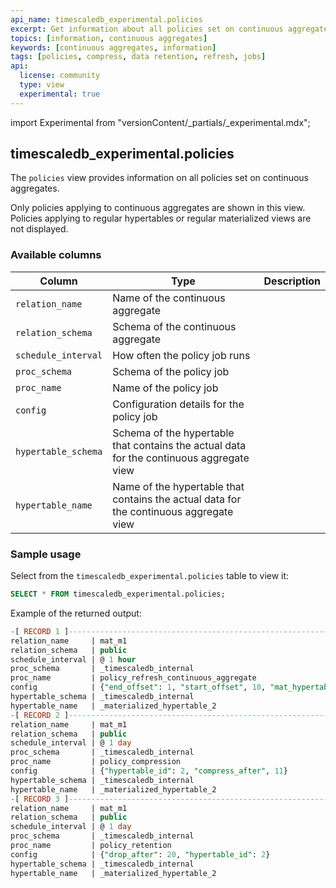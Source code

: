 ```yaml
---
api_name: timescaledb_experimental.policies
excerpt: Get information about all policies set on continuous aggregates
topics: [information, continuous aggregates]
keywords: [continuous aggregates, information]
tags: [policies, compress, data retention, refresh, jobs]
api:
  license: community
  type: view
  experimental: true
---
```


import Experimental from "versionContent/_partials/_experimental.mdx";

<!-- vale Google.Headings = NO -->
<!-- markdownlint-disable-next-line line-length -->
## timescaledb_experimental.policies <Tag type="community" content="Community" /><Tag type="experimental" content="Experimental" />
<!-- vale Google.Headings = YES -->

The `policies` view provides information on all policies set on continuous
aggregates.

<Highlight type="note">
Only policies applying to continuous aggregates are shown in this view. Policies
applying to regular hypertables or regular materialized views are not displayed.
</Highlight>

<Experimental />

### Available columns

|Column|Type|Description|
|-|-|-|
|`relation_name`|Name of the continuous aggregate|
|`relation_schema`|Schema of the continuous aggregate|
|`schedule_interval`|How often the policy job runs|
|`proc_schema`|Schema of the policy job|
|`proc_name`|Name of the policy job|
|`config`|Configuration details for the policy job|
|`hypertable_schema`|Schema of the hypertable that contains the actual data for the continuous aggregate view|
|`hypertable_name`|Name of the hypertable that contains the actual data for the continuous aggregate view|

### Sample usage

Select from the `timescaledb_experimental.policies` table to view it:

```sql
SELECT * FROM timescaledb_experimental.policies;
```

Example of the returned output:

```sql
-[ RECORD 1 ]--------------------------------------------------------------------
relation_name     | mat_m1
relation_schema   | public
schedule_interval | @ 1 hour
proc_schema       | _timescaledb_internal
proc_name         | policy_refresh_continuous_aggregate
config            | {"end_offset": 1, "start_offset", 10, "mat_hypertable_id": 2}
hypertable_schema | _timescaledb_internal
hypertable_name   | _materialized_hypertable_2
-[ RECORD 2 ]--------------------------------------------------------------------
relation_name     | mat_m1
relation_schema   | public
schedule_interval | @ 1 day
proc_schema       | _timescaledb_internal
proc_name         | policy_compression
config            | {"hypertable_id": 2, "compress_after", 11}
hypertable_schema | _timescaledb_internal
hypertable_name   | _materialized_hypertable_2
-[ RECORD 3 ]--------------------------------------------------------------------
relation_name     | mat_m1
relation_schema   | public
schedule_interval | @ 1 day
proc_schema       | _timescaledb_internal
proc_name         | policy_retention
config            | {"drop_after": 20, "hypertable_id": 2}
hypertable_schema | _timescaledb_internal
hypertable_name   | _materialized_hypertable_2
```
